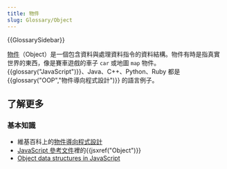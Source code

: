 ```yaml
---
title: 物件
slug: Glossary/Object
---
```


{{GlossarySidebar}}

[物件](/zh-TW/docs/Web/JavaScript/Reference/Global_Objects/Object)（Object）是一個包含資料與處理資料指令的資料結構。物件有時是指真實世界的東西，像是賽車遊戲的車子 `car` 或地圖 `map` 物件。{{glossary("JavaScript")}}、Java、C++、Python、Ruby 都是 {{glossary("OOP","物件導向程式設計")}} 的語言例子。

## 了解更多

### 基本知識

- 維基百科上的[物件導向程式設計](https://zh.wikipedia.org/wiki/物件導向程式設計)
- [JavaScript 參考文件](/zh-TW/docs/Web/JavaScript/Reference)裡的{{jsxref("Object")}}
- [Object data structures in JavaScript](/zh-TW/docs/Web/JavaScript/Data_structures#objects)
